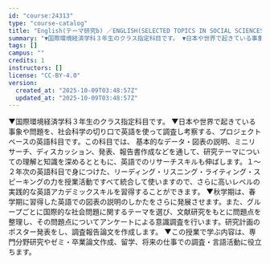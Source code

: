```yaml
---
id: "course:24313"
type: "course-catalog"
title: "English(テーマ研究b) ／ENGLISH(SELECTED TOPICS IN SOCIAL SCIENCES B)"
summary: "▼国際環境経済学科３年生のクラス指定科目です。 ▼日本や世界で起きている事象や問題を、社会科学の切り口で英語を使って調査し考察する、プロジェクトベースの英語科目です。この科目では、 基本的なデータ・図表の説明、ミニリサーチ、ディスカッション…"
tags: []
campus: ""
credits: 1
instructors: []
license: "CC-BY-4.0"
version:
  created_at: "2025-10-09T03:48:57Z"
  updated_at: "2025-10-09T03:48:57Z"
---
```

▼国際環境経済学科３年生のクラス指定科目です。 ▼日本や世界で起きている事象や問題を、社会科学の切り口で英語を使って調査し考察する、プロジェクトベースの英語科目です。この科目では、 基本的なデータ・図表の説明、ミニリサーチ、ディスカッション、発表、報告書作成などを通して、研究テーマについての理解と知識を深めるとともに、英語でのリサーチスキルも伸ばします。１～２年次の英語科目で身につけた、リーディング・リスニング・ライティング・スピーキングの力を授業活動ですべて統合して使いますので、さらに高いレベルの実践的な英語アカデミックスキルを習得することができます。 ▼秋学期は、春学期に習得した英語での図表の説明のしかたをさらに発展させます。また、グループごとに国際的な社会問題に関するテーマを選び、文献研究をもとに問題点を整理し、その問題点についてアンケートによる意識調査を行います。研究計画のポスター発表をし、調査報告論文を作成します。 ▼この授業で学ぶ内容は、専門分野研究やゼミ・卒業論文作成、留学、将来の仕事での調査・言語活動に役立ちます。
